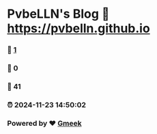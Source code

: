 # PvbeLLN's Blog :link: https://pvbelln.github.io 
### :page_facing_up: [1](https://pvbelln.github.io/tag.html) 
### :speech_balloon: 0 
### :hibiscus: 41 
### :alarm_clock: 2024-11-23 14:50:02 
### Powered by :heart: [Gmeek](https://github.com/Meekdai/Gmeek)
